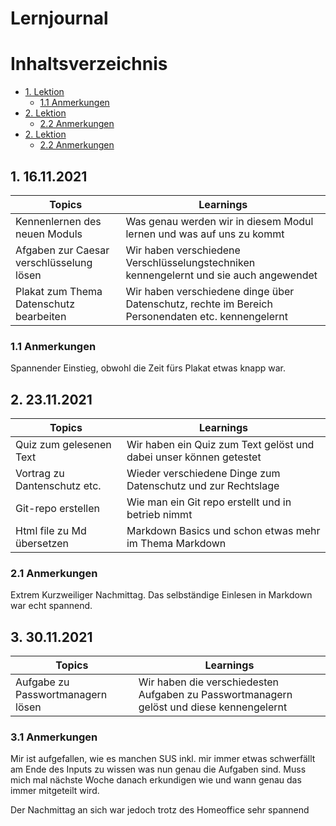 # Lernjournal  <!-- omit in toc -->

# Inhaltsverzeichnis  <!-- omit in toc -->
- [1. Lektion](#1-16112021)
  - [1.1 Anmerkungen](#11-Anmerkungen)
- [2. Lektion](#2-23112021)
  - [2.2 Anmerkungen](#22-Anmerkungen)
- [2. Lektion](#3-01122021)
  - [2.2 Anmerkungen](#23-Anmerkungen)


## 1. 16.11.2021

| Topics | Learnings |
| ------ | --------- |
| Kennenlernen des neuen Moduls | Was genau werden wir in diesem Modul lernen und was auf uns zu kommt |
| Afgaben zur Caesar verschlüsselung lösen | Wir haben verschiedene Verschlüsselungstechniken kennengelernt und sie auch angewendet |
| Plakat zum Thema Datenschutz bearbeiten | Wir haben verschiedene dinge über Datenschutz, rechte im Bereich Personendaten etc. kennengelernt |

### 1.1 Anmerkungen

Spannender Einstieg, obwohl die Zeit fürs Plakat etwas knapp war.

## 2. 23.11.2021

| Topics | Learnings |
| ------ | --------- |
| Quiz zum gelesenen Text | Wir haben ein Quiz zum Text gelöst und dabei unser können getestet |
| Vortrag zu Dantenschutz etc. | Wieder verschiedene Dinge zum Datenschutz und zur Rechtslage |
| Git-repo erstellen | Wie man ein Git repo erstellt und in betrieb nimmt |
| Html file zu Md übersetzen | Markdown Basics und schon etwas mehr im Thema Markdown |

### 2.1 Anmerkungen

Extrem Kurzweiliger Nachmittag. Das selbständige Einlesen in Markdown war echt spannend.

## 3. 30.11.2021

| Topics | Learnings |
| ------ | --------- |
|Aufgabe zu Passwortmanagern lösen|Wir haben die verschiedesten Aufgaben zu Passwortmanagern gelöst und diese kennengelernt|

### 3.1 Anmerkungen

Mir ist aufgefallen, wie es manchen SUS inkl. mir immer etwas schwerfällt am Ende des Inputs zu wissen was nun genau die Aufgaben sind. Muss mich mal nächste Woche danach erkundigen wie und wann genau das immer mitgeteilt wird.

Der Nachmittag an sich war jedoch trotz des Homeoffice sehr spannend

